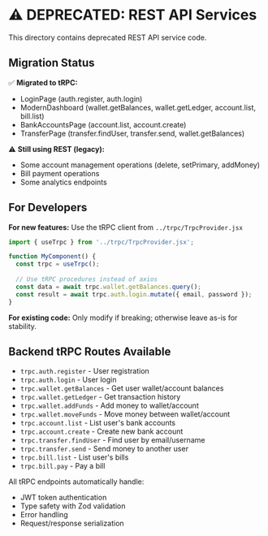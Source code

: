 # ⚠️ DEPRECATED: REST API Services

This directory contains deprecated REST API service code.

## Migration Status

✅ **Migrated to tRPC:**
- LoginPage (auth.register, auth.login)
- ModernDashboard (wallet.getBalances, wallet.getLedger, account.list, bill.list)
- BankAccountsPage (account.list, account.create)
- TransferPage (transfer.findUser, transfer.send, wallet.getBalances)

⚠️ **Still using REST (legacy):**
- Some account management operations (delete, setPrimary, addMoney)
- Bill payment operations  
- Some analytics endpoints

## For Developers

**For new features:** Use the tRPC client from `../trpc/TrpcProvider.jsx`

```jsx
import { useTrpc } from '../trpc/TrpcProvider.jsx';

function MyComponent() {
  const trpc = useTrpc();
  
  // Use tRPC procedures instead of axios
  const data = await trpc.wallet.getBalances.query();
  const result = await trpc.auth.login.mutate({ email, password });
}
```

**For existing code:** Only modify if breaking; otherwise leave as-is for stability.

## Backend tRPC Routes Available

- `trpc.auth.register` - User registration
- `trpc.auth.login` - User login
- `trpc.wallet.getBalances` - Get user wallet/account balances
- `trpc.wallet.getLedger` - Get transaction history
- `trpc.wallet.addFunds` - Add money to wallet/account
- `trpc.wallet.moveFunds` - Move money between wallet/account
- `trpc.account.list` - List user's bank accounts
- `trpc.account.create` - Create new bank account
- `trpc.transfer.findUser` - Find user by email/username
- `trpc.transfer.send` - Send money to another user
- `trpc.bill.list` - List user's bills
- `trpc.bill.pay` - Pay a bill

All tRPC endpoints automatically handle:
- JWT token authentication
- Type safety with Zod validation
- Error handling
- Request/response serialization